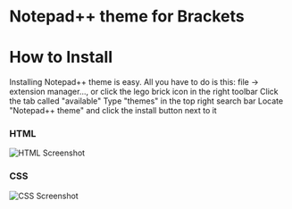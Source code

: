 Notepad++ theme for Brackets 
==========================

How to Install
==============

Installing Notepad++ theme is easy. All you have to do is this: file -> extension manager..., or click the lego brick icon in the right toolbar Click the tab called "available" Type "themes" in the top right search bar Locate "Notepad++ theme" and click the install button next to it

### HTML
![HTML Screenshot](http://essam-soft.com/upload/screenshot.png)

### CSS
![CSS Screenshot](http://essam-soft.com/upload/screenshot2.jpg)
